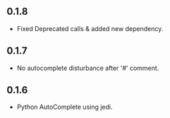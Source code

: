 ## 0.1.8
* Fixed Deprecated calls & added new dependency. 

## 0.1.7
* No autocomplete disturbance after '#' comment.

## 0.1.6
* Python AutoComplete using jedi.
  

